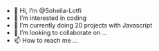 - 👋 Hi, I’m @Soheila-Lotfi
- 👀 I’m interested in coding
- 🌱 I’m currently doing 20 projects with Javascript
- 💞️ I’m looking to collaborate on ...
- 📫 How to reach me ...

<!---
Soheila-Lotfi/Soheila-Lotfi is a ✨ special ✨ repository because its `README.md` (this file) appears on your GitHub profile.
You can click the Preview link to take a look at your changes.
--->
